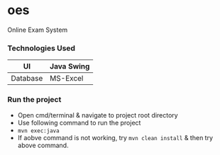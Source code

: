 # oes
Online Exam System


### Technologies Used
UI | Java Swing |
--- | --- |
Database | MS-Excel |

### Run the project
- Open cmd/terminal & navigate to project root directory
- Use following command to run the project
-  `mvn exec:java`
- If aobve command is not working, try `mvn clean install` & then try above command.

